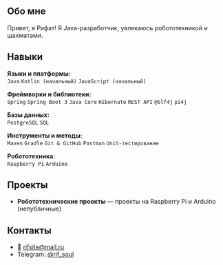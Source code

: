 ## Обо мне
Привет, я Рифат!
Я Java-разработчик, увлекаюсь робототехникой и шахматами.  

## Навыки

**Языки и платформы:**  
`Java` `Kotlin (начальный)` `JavaScript (начальный)`

**Фреймворки и библиотеки:**  
`Spring` `Spring Boot 3` `Java Core` `Hibernate` `REST API` `@Slf4j` `pi4j`

**Базы данных:**  
`PostgreSQL` `SQL`

**Инструменты и методы:**  
`Maven` `Gradle` `Git & GitHub` `Postman` `Unit-тестирование`

**Робототехника:**  
`Raspberry Pi` `Arduino`

## Проекты
- **Робототехнические проекты** — проекты на Raspberry Pi и Arduino (непубличные)  

## Контакты
- 📧 rifsite@mail.ru  
- Telegram: [@rif_soul](https://t.me/rif_soul)
